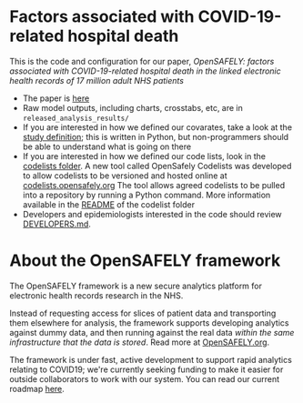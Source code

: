 # Factors associated with COVID-19-related hospital death

This is the code and configuration for our paper, _OpenSAFELY: factors associated with
COVID-19-related hospital death in the linked electronic health records of 17 million adult
NHS patients_

* The paper is [here](https://www.medrxiv.org/content/10.1101/2020.05.06.20092999v1)
* Raw model outputs, including charts, crosstabs, etc, are in `released_analysis_results/`
* If you are interested in how we defined our covarates, take a look at the [study definition](analysis/study_definition.py); this is written in Python, but non-programmers should be able to understand what is going on there
* If you are interested in how we defined our code lists, look in the [codelists folder](./codelists/). A new tool
called OpenSafely Codelists was developed to allow codelists to be versioned and hosted online at [codelists.opensafely.org](http://codelists.opensafely.org)
The tool allows agreed codelists to be pulled into a repository by running a Python command. More information available in
the [README](codelists/README.md) of the codelist folder
* Developers and epidemiologists interested in the code should review
[DEVELOPERS.md](./DEVELOPERS.md).

# About the OpenSAFELY framework

The OpenSAFELY framework is a new secure analytics platform for
electronic health records research in the NHS.

Instead of requesting access for slices of patient data and
transporting them elsewhere for analysis, the framework supports
developing analytics against dummy data, and then running against the
real data *within the same infrastructure that the data is stored*.
Read more at [OpenSAFELY.org](https://opensafely.org).

The framework is under fast, active development to support rapid
analytics relating to COVID19; we're currently seeking funding to make
it easier for outside collaborators to work with our system.  You can
read our current roadmap [here](https://github.com/ebmdatalab/opensafely-research-template/blob/main/ROADMAP.md).
